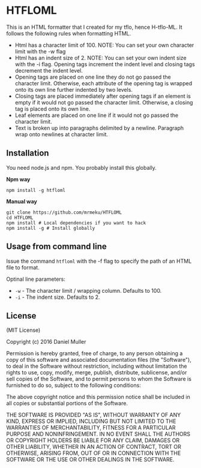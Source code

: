HTFLOML
===========

This is an HTML formatter that I created for my tflo, hence H-tflo-ML.
It follows the following rules when formatting HTML.

 * Html has a character limit of 100. NOTE: You can set your own character limit with the -w flag
 * Html has an indent size of 2. NOTE: You can set your own indent size with the -i flag.
 Opening tags increment the indent level and closing tags decrement the indent level.
 * Opening tags are placed on one line they do not go passed the character limit.
 Otherwise, each attribute of the opening tag is wrapped onto its own line further indented by two levels.
 * Closing tags are placed immediately after opening tags if an element is empty if it would not go passed the character limit.
 Otherwise, a closing tag is placed onto its own line.
 * Leaf elements are placed on one line if it would not go passed the character limit.
 * Text is broken up into paragraphs delimited by a newline. Paragraph wrap onto newlines at character limit.


Installation
------------

You need node.js and npm. You probably install this globally.

**Npm way**

	npm install -g htfloml

**Manual way**

	git clone https://github.com/mrmeku/HTFLOML
	cd HTFLOML
	npm install # Local dependencies if you want to hack
	npm install -g # Install globally


Usage from command line
-----------------------

Issue the command `htfloml` with the -f flag to specify the path of an HTML file to format.

Optinal line parameters:

* `-w` - The character limit / wrapping column. Defaults to 100.
* `-i` - The indent size. Defaults to 2.


License
-------

(MIT License)

Copyright (c) 2016 Daniel Muller

Permission is hereby granted, free of charge, to any person obtaining a copy of this software and associated documentation files (the "Software"), to deal in the Software without restriction, including without limitation the rights to use, copy, modify, merge, publish, distribute, sublicense, and/or sell copies of the Software, and to permit persons to whom the Software is furnished to do so, subject to the following conditions:

The above copyright notice and this permission notice shall be included in all copies or substantial portions of the Software.

THE SOFTWARE IS PROVIDED "AS IS", WITHOUT WARRANTY OF ANY KIND, EXPRESS OR IMPLIED, INCLUDING BUT NOT LIMITED TO THE WARRANTIES OF MERCHANTABILITY, FITNESS FOR A PARTICULAR PURPOSE AND NONINFRINGEMENT. IN NO EVENT SHALL THE AUTHORS OR COPYRIGHT HOLDERS BE LIABLE FOR ANY CLAIM, DAMAGES OR OTHER LIABILITY, WHETHER IN AN ACTION OF CONTRACT, TORT OR OTHERWISE, ARISING FROM, OUT OF OR IN CONNECTION WITH THE SOFTWARE OR THE USE OR OTHER DEALINGS IN THE SOFTWARE.
